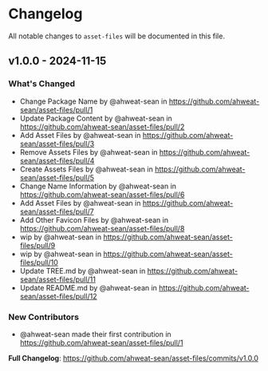 # Changelog

All notable changes to `asset-files` will be documented in this file.

## v1.0.0 - 2024-11-15

### What's Changed

* Change Package Name by @ahweat-sean in https://github.com/ahweat-sean/asset-files/pull/1
* Update Package Content by @ahweat-sean in https://github.com/ahweat-sean/asset-files/pull/2
* Add Asset Files by @ahweat-sean in https://github.com/ahweat-sean/asset-files/pull/3
* Remove Assets Files by @ahweat-sean in https://github.com/ahweat-sean/asset-files/pull/4
* Create Assets Files by @ahweat-sean in https://github.com/ahweat-sean/asset-files/pull/5
* Change Name Information by @ahweat-sean in https://github.com/ahweat-sean/asset-files/pull/6
* Add Asset Files by @ahweat-sean in https://github.com/ahweat-sean/asset-files/pull/7
* Add Other Favicon Files by @ahweat-sean in https://github.com/ahweat-sean/asset-files/pull/8
* wip by @ahweat-sean in https://github.com/ahweat-sean/asset-files/pull/9
* wip by @ahweat-sean in https://github.com/ahweat-sean/asset-files/pull/10
* Update TREE.md by @ahweat-sean in https://github.com/ahweat-sean/asset-files/pull/11
* Update README.md by @ahweat-sean in https://github.com/ahweat-sean/asset-files/pull/12

### New Contributors

* @ahweat-sean made their first contribution in https://github.com/ahweat-sean/asset-files/pull/1

**Full Changelog**: https://github.com/ahweat-sean/asset-files/commits/v1.0.0
